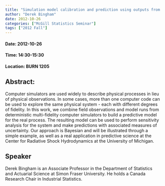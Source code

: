 ```yaml
---
title: "Simulation model calibration and prediction using outputs from multi-fidelity simulators"
author: "Derek Bingham"
date: 2012-10-26
categories: ["McGill Statistics Seminar"]
tags: ["2012 Fall"]
---
```


#### Date: 2012-10-26
#### Time: 14:30-15:30
#### Location: BURN 1205

## Abstract:

Computer simulators are used widely to describe physical processes in lieu of physical observations. In some cases, more than one computer code can be used to explore the same physical system - each with different degrees of fidelity. In this work, we combine field observations and model runs from deterministic multi-fidelity computer simulators to build a predictive model for the real process. The resulting model can be used to perform sensitivity analysis for the system and make predictions with associated measures of uncertainty. Our approach is Bayesian and will be illustrated through a simple example, as well as a real application in predictive science at the Center for Radiative Shock Hydrodynamics at the University of Michigan.



## Speaker

Derek Bingham is an Associate Professor in the Department of Statistics and Actuarial Science at Simon Fraser University. He holds a Canada Research Chair in Industrial Statistics.
